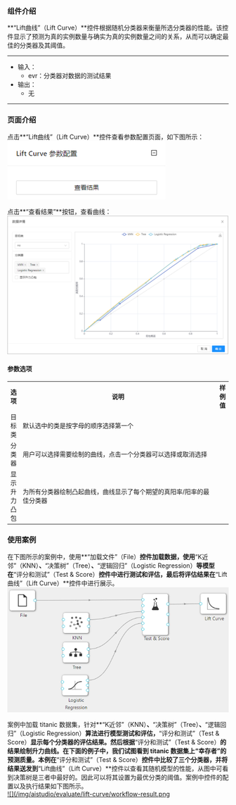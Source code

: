 ### 组件介绍
**“Lift曲线”（Lift Curve）**控件根据随机分类器来衡量所选分类器的性能。该控件显示了预测为真的实例数量与确实为真的实例数量之间的关系，从而可以确定最佳的分类器及其阈值。

<hr/>

- 输入：
  - evr：分类器对数据的测试结果
- 输出：
  - 无

<hr/>


### 页面介绍
点击**“Lift曲线”（Lift Curve）**控件查看参数配置页面，如下图所示：  
[ ![](/img/aistudio/evaluate/lift-curve/param.png) ](/img/aistudio/evaluate/lift-curve/param.png)

点击**“查看结果”**按钮，查看曲线：
[ ![](/img/aistudio/evaluate/lift-curve/visualization.png) ](/img/aistudio/evaluate/lift-curve/visualization.png)

#### 参数选项
<table>
  <tr>
    <th>选项</th>
    <th width="650">说明</th>
    <th>样例值</th>
  </tr>
  <tr>
      <td>目标类</td> 
      <td>
      默认选中的类是按字母的顺序选择第一个
      </td> 
      <td></td>
  </tr>
  <tr>
      <td>分类器</td> 
      <td>
      用户可以选择需要绘制的曲线，点击一个分类器可以选择或取消选择
      </td> 
      <td></td>
  </tr>
  <tr>
      <td>显示升力凸包</td> 
      <td>
      为所有分类器绘制凸起曲线，曲线显示了每个期望的真阳率/阳率的最佳分类器
      </td> 
      <td></td>
  </tr>
</table>

### 使用案例
在下图所示的案例中，使用**“加载文件”（File）**控件加载数据，使用**“K近邻”（KNN）**、**“决策树”（Tree）**、**“逻辑回归”（Logistic Regression）**等模型在**“评分和测试”（Test & Score）**控件中进行测试和评估，最后将评估结果在**“Lift曲线”（Lift Curve）**控件中进行展示。   
[ ![](/img/aistudio/evaluate/lift-curve/workflow.png) ](/img/aistudio/evaluate/lift-curve/workflow.png)

案例中加载 titanic 数据集，针对**“K近邻”（KNN）**、**“决策树”（Tree）**、**“逻辑回归”（Logistic Regression）**算法进行模型测试和评估，**“评分和测试”（Test & Score）**显示每个分类器的评估结果。然后根据**“评分和测试”（Test & Score）**的结果绘制升力曲线。在下面的例子中，我们试图看到 titanic 数据集上“幸存者”的预测质量。本例在**“评分和测试”（Test & Score）**控件中比较了三个分类器，并将结果送发到**“Lift曲线”（Lift Curve）**控件以查看其随机模型的性能，从图中可看到决策树是三者中最好的。因此可以将其设置为最优分类的阈值。案例中控件的配置以及执行结果如下图所示。   
[ ![](/img/aistudio/evaluate/lift-curve/workflow-result.png ](/img/aistudio/evaluate/lift-curve/workflow-result.png)